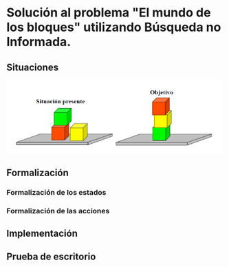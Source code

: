 # Solución al problema "El mundo de los bloques" utilizando Búsqueda no Informada.

## Situaciones

![Situacion Inicial y Final de los bloques](img/mundobloques.png)

## Formalización

### Formalización de los estados
### Formalización de las acciones

## Implementación

## Prueba de escritorio
